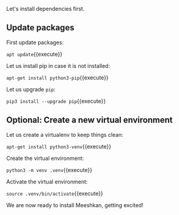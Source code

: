Let's install dependencies first.

## Update packages

First update packages:

`apt update`{{execute}}

Let us install pip in case it is not installed:

`apt-get install python3-pip`{{execute}}

Let us upgrade `pip`:

`pip3 install --upgrade pip`{{execute}}

## Optional: Create a new virtual environment
Let us create a virtualenv to keep things clean:

`apt-get install python3-venv`{{execute}}

Create the virtual environment:

`python3 -m venv .venv`{{execute}}

Activate the virtual environment:

`source .venv/bin/activate`{{execute}}

We are now ready to install Meeshkan, getting excited!
